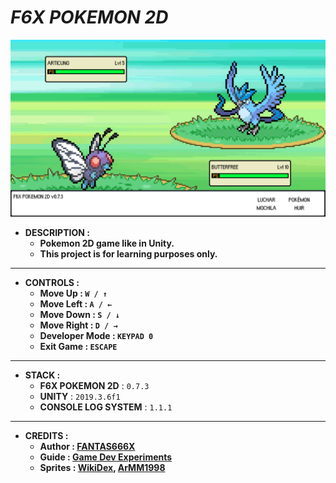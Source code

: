 # _F6X POKEMON 2D_

![THUMBNAIL](Resources/Img/Thumbnail.png)

- **DESCRIPTION :**
  - **Pokemon 2D game like in Unity.**
  - **This project is for learning purposes only.**

---

- **CONTROLS :**
  - **Move Up : `W / ↑`**
  - **Move Left : `A / ←`**
  - **Move Down : `S / ↓`**
  - **Move Right : `D / →`**
  - **Developer Mode : `KEYPAD 0`**
  - **Exit Game : `ESCAPE`**

---

- **STACK :**
  - **F6X POKEMON 2D** : `0.7.3`
  - **UNITY** : `2019.3.6f1`
  - **CONSOLE LOG SYSTEM** : `1.1.1`

---

- **CREDITS :**
  - **Author : [FANTAS666X](https://github.com/FANTAS666IXI)**
  - **Guide : [Game Dev Experiments](https://www.youtube.com/watch?v=_Pm16a18zy8&list=PLLf84Zj7U26kfPQ00JVI2nIoozuPkykDX&index=1)**
  - **Sprites : [WikiDex](https://www.wikidex.net/wiki/WikiDex), [ArMM1998](https://opengameart.org/content/zelda-like-tilesets-and-sprites)**
